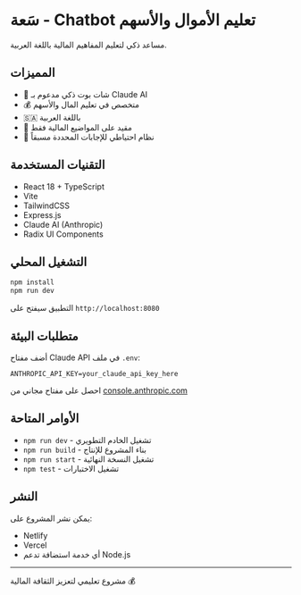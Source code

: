 # سَعة - Chatbot تعليم الأموال والأسهم

مساعد ذكي لتعليم المفاهيم المالية باللغة العربية.

## المميزات

- 🤖 شات بوت ذكي مدعوم بـ Claude AI
- 💰 متخصص في تعليم المال والأسهم
- 🇸🇦 باللغة العربية
- 🎯 مقيد على المواضيع المالية فقط
- 🔄 نظام احتياطي للإجابات المحددة مسبقاً

## التقنيات المستخدمة

- React 18 + TypeScript
- Vite
- TailwindCSS
- Express.js
- Claude AI (Anthropic)
- Radix UI Components

## التشغيل المحلي

```bash
npm install
npm run dev
```

التطبيق سيفتح على `http://localhost:8080`

## متطلبات البيئة

أضف مفتاح Claude API في ملف `.env`:

```
ANTHROPIC_API_KEY=your_claude_api_key_here
```

احصل على مفتاح مجاني من [console.anthropic.com](https://console.anthropic.com)

## الأوامر المتاحة

- `npm run dev` - تشغيل الخادم التطويري
- `npm run build` - بناء المشروع للإنتاج
- `npm run start` - تشغيل النسخة النهائية
- `npm test` - تشغيل الاختبارات

## النشر

يمكن نشر المشروع على:
- Netlify
- Vercel
- أي خدمة استضافة تدعم Node.js

---

مشروع تعليمي لتعزيز الثقافة المالية 💰
